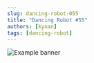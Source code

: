 ```yaml
---
slug: dancing-robot-055
title: "Dancing Robot #55"
authors: [kynan]
tags: [dancing-robot]
---
```


![Example banner](/img/stories/dancing-robot/055.PNG)
